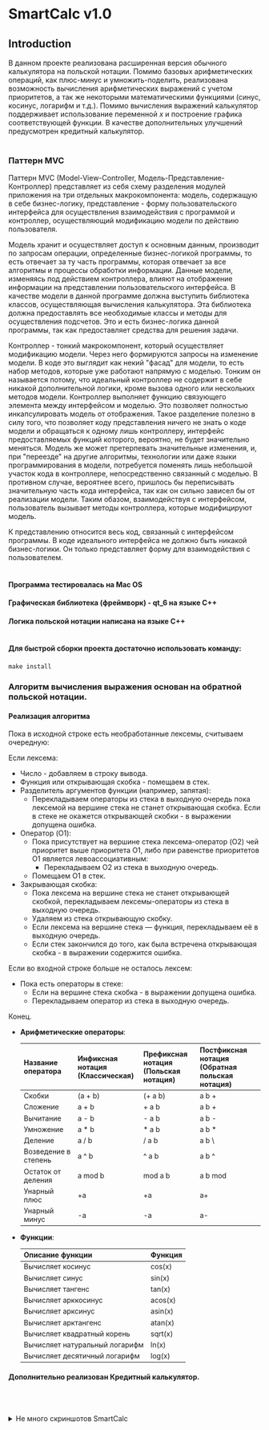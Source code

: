 # SmartCalc v1.0

## Introduction

В данном проекте реализована расширенная версия обычного калькулятора на польской нотации. Помимо базовых арифметических операций, как плюс-минус и умножить-поделить, реализована возможность вычисления арифметических выражений с учетом приоритетов, а так же некоторыми математическими функциями (синус, косинус, логарифм и т.д.). Помимо вычисления выражений калькулятор поддерживает использование переменной _x_ и построение графика соответствующей функции. В качестве дополнительных улучшений предусмотрен кредитный калькулятор.
<br/><br/>
### Паттерн MVC

Паттерн MVC (Model-View-Controller, Модель-Представление-Контроллер) представляет из себя схему разделения модулей приложения на три отдельных макрокомпонента: модель, содержащую в себе бизнес-логику, представление - форму пользовательского интерфейса для осуществления взаимодействия с программой и контроллер, осуществляющий модификацию модели по действию пользователя.

Модель хранит и осуществляет доступ к основным данным, производит по запросам операции, определенные бизнес-логикой программы, то есть отвечает за ту часть программы, которая отвечает за все алгоритмы и процессы обработки информации. Данные модели, изменяясь под действием контроллера, влияют на отображение информации на представлении пользовательского интерфейса. В качестве модели в данной программе должна выступить библиотека классов, осуществляющая вычисления калькулятора. Эта библиотека должна предоставлять все необходимые классы и методы для осуществления подсчетов. Это и есть бизнес-логика данной программы, так как предоставляет средства для решения задачи. 

Контроллер - тонкий макрокомпонент, который осуществляет модификацию модели. Через него формируются запросы на изменение модели. В коде это выглядит как некий "фасад" для модели, то есть набор методов, которые уже работают напрямую с моделью. Тонким он называется потому, что идеальный контроллер не содержит в себе никакой дополнительной логики, кроме вызова одного или нескольких методов модели. Контроллер выполняет функцию связующего элемента между интерфейсом и моделью. Это позволяет полностью инкапсулировать модель от отображения. Такое разделение полезно в силу того, что позволяет коду представления ничего не знать о коде модели и обращаться к одному лишь контроллеру, интерфейс предоставляемых функций которого, вероятно, не будет значительно меняться. Модель же может претерпевать значительные изменения, и, при "переезде" на другие алгоритмы, технологии или даже языки программирования в модели, потребуется поменять лишь небольшой участок кода в контроллере, непосредственно связанный с моделью. В противном случае, вероятнее всего, пришлось бы переписывать значительную часть кода интерфейса, так как он сильно зависел бы от реализации модели. Таким обазом, взаимодействуя с интерфейсом, пользователь вызывает методы контроллера, которые модифицируют модель.

К представлению относится весь код, связанный с интерфейсом программы. В коде идеального интерфейса не должно быть никакой бизнес-логики. Он только представляет форму для взаимодействия с пользователем.
<br/><br/>

#### Программа тестировалась на Mac OS
#### Графическая библиотека (фреймворк) - qt_6 на языке С++
#### Логика польской нотации написана на языке С++<br/><br/>
#### Для быстрой сборки проекта достаточно использовать команду:
`make install`

### Алгоритм вычисления выражения основан на обратной польской нотации.

#### Реализация алгоритма

Пока в исходной строке есть необработанные лексемы, считываем очередную:

Если лексема:
- Число - добавляем в строку вывода.
- Функция или открывающая скобка - помещаем в стек.
- Разделитель аргументов функции (например, запятая):         
    - Перекладываем операторы из стека в выходную очередь пока лексемой на вершине стека не станет открывающая скобка. Если в стеке не окажется открывающей скобки - в выражении допущена ошибка.
- Оператор (O1):
    - Пока присутствует на вершине стека лексема-оператор (O2) чей приоритет выше приоритета O1, либо при равенстве приоритетов O1 является левоассоциативным:
        - Перекладываем O2 из стека в выходную очередь.
    - Помещаем O1 в стек.
- Закрывающая скобка:
    - Пока лексема на вершине стека не станет открывающей скобкой, перекладываем лексемы-операторы из стека в выходную очередь.
    - Удаляем из стека открывающую скобку.
    - Если лексема на вершине стека — функция, перекладываем её в выходную очередь.
    - Если стек закончился до того, как была встречена открывающая скобка - в выражении содержится ошибка.

Если во входной строке больше не осталось лексем:
- Пока есть операторы в стеке:
    - Если на вершине стека скобка - в выражении допущена ошибка.
    - Перекладываем оператор из стека в выходную очередь.

Конец.

- **Арифметические операторы**:

    | Название оператора | Инфиксная нотация <br /> (Классическая) | Префиксная нотация <br /> (Польская нотация) |  Постфиксная нотация <br /> (Обратная польская нотация) |
    | ------ | ------ | ------ | ------ |
    | Скобки | (a + b) | (+ a b) | a b + |
    | Сложение | a + b | + a b | a b + |
    | Вычитание | a - b | - a b | a b - |
    | Умножение | a * b | * a b | a b * |
    | Деление | a / b | / a b | a b \ |
    | Возведение в степень | a ^ b | ^ a b | a b ^ |
    | Остаток от деления | a mod b | mod a b | a b mod |
    | Унарный плюс | +a | +a | a+ |
    | Унарный минус | -a | -a | a- |

- **Функции**:

    | Описание функции | Функция |   
    | ---------------- | ------- |  
    | Вычисляет косинус | cos(x) |   
    | Вычисляет синус | sin(x) |  
    | Вычисляет тангенс | tan(x) |  
    | Вычисляет арккосинус | acos(x) | 
    | Вычисляет арксинус | asin(x) | 
    | Вычисляет арктангенс | atan(x) |
    | Вычисляет квадратный корень | sqrt(x) |
    | Вычисляет натуральный логарифм | ln(x) | 
    | Вычисляет десятичный логарифм | log(x) |


#### Дополнительно реализован Кредитный калькулятор.
<br/><br/>

<details>
    <summary>Не много скриншотов SmartCalc</summary>
<br/>

- ![](./ScreenShot_SmartCalc/Screenshot%20from%202023-05-03%2002-18-33.png)
<br/><br/><br/>

- ![](./ScreenShot_SmartCalc/Screenshot%20from%202023-05-03%2002-19-19.png)
<br/><br/><br/>

- ![](./ScreenShot_SmartCalc/Screenshot%20from%202023-05-03%2002-20-17.png)
<br/><br/><br/>

- ![](./ScreenShot_SmartCalc/Screenshot%20from%202023-05-03%2002-20-38.png)
</details>
